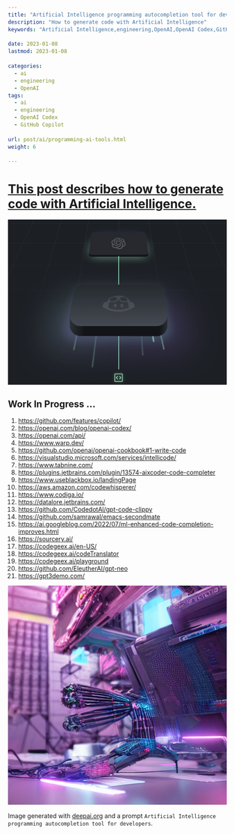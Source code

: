 ```yaml
---
title: "Artificial Intelligence programming autocompletion tool for developers"
description: "How to generate code with Artificial Intelligence"
keywords: "Artificial Intelligence,engineering,OpenAI,OpenAI Codex,GitHub Copilot"

date: 2023-01-08
lastmod: 2023-01-08

categories:
  - ai
  - engineering 
  - OpenAI
tags:
  - ai
  - engineering
  - OpenAI Codex
  - GitHub Copilot

url: post/ai/programming-ai-tools.html
weight: 6

---
```


# [This post describes how to generate code with Artificial Intelligence.](/post/ai/programming-ai-tools.html)

[//]: # (Fix JS error about post-comments)
<pre class="post-comments" style="display:none"></pre>
<img src="/post/ai/github-copilot.png"/>


<!--more-->


## Work In Progress ...

1. https://github.com/features/copilot/
2. https://openai.com/blog/openai-codex/
3. https://openai.com/api/
4. https://www.warp.dev/
5. https://github.com/openai/openai-cookbook#1-write-code
6. https://visualstudio.microsoft.com/services/intellicode/
7. https://www.tabnine.com/
8. https://plugins.jetbrains.com/plugin/13574-aixcoder-code-completer
9. https://www.useblackbox.io/landingPage
10. https://aws.amazon.com/codewhisperer/
11. https://www.codiga.io/
12. https://datalore.jetbrains.com/
13. https://github.com/CodedotAl/gpt-code-clippy
14. https://github.com/samrawal/emacs-secondmate
15. https://ai.googleblog.com/2022/07/ml-enhanced-code-completion-improves.html
16. https://sourcery.ai/
17. https://codegeex.ai/en-US/
18. https://codegeex.ai/codeTranslator
19. https://codegeex.ai/playground
20. https://github.com/EleutherAI/gpt-neo
21. https://gpt3demo.com/


<img src="/post/ai/ai-autocompletion.jpg"/>

Image generated with [deepai.org](https://deepai.org/machine-learning-model/cyberpunk-generator)
and a prompt `Artificial Intelligence programming autocompletion tool for developers`.

<br/>
<br/>
